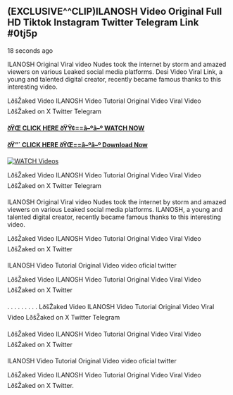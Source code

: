 ## (EXCLUSIVE^^CLIP)ILANOSH Video Original Full HD Tiktok Instagram Twitter Telegram Link #0tj5p

18 seconds ago

ILANOSH Original Viral video Nudes took the internet by storm and amazed viewers on various Leaked social media platforms. Desi Video Viral Link, a young and talented digital creator, recently became famous thanks to this interesting video.

LðšŽaked Video ILANOSH Video Tutorial Original Video Viral Video LðšŽaked on X Twitter Telegram

**[ðŸŒ CLICK HERE ðŸŸ¢==â–ºâ–º WATCH NOW](https://clips-mediaa.blogspot.com/2025/02/video-viral-download.html)**

**[ðŸ”´ CLICK HERE ðŸŒ==â–ºâ–º Download Now](https://clips-mediaa.blogspot.com/2025/02/video-viral-download.html)**

[![WATCH Videos](https://i.imgur.com/dJHk4Zq.gif)](https://clips-mediaa.blogspot.com/2025/02/video-viral-download.html)

LðšŽaked Video ILANOSH Video Tutorial Original Video Viral Video LðšŽaked on X Twitter Telegram

ILANOSH Original Viral video Nudes took the internet by storm and amazed viewers on various Leaked social media platforms. ILANOSH, a young and talented digital creator, recently became famous thanks to this interesting video.

LðšŽaked Video ILANOSH Video Tutorial Original Video Viral Video LðšŽaked on X Twitter

ILANOSH Video Tutorial Original Video video oficial twitter

LðšŽaked Video ILANOSH Video Tutorial Original Video Viral Video LðšŽaked on X Twitter

. . . . . . . . . LðšŽaked Video ILANOSH Video Tutorial Original Video Viral Video LðšŽaked on X Twitter Telegram

LðšŽaked Video ILANOSH Video Tutorial Original Video Viral Video LðšŽaked on X Twitter

ILANOSH Video Tutorial Original Video video oficial twitter

LðšŽaked Video ILANOSH Video Tutorial Original Video Viral Video LðšŽaked on X Twitter.